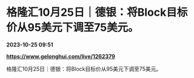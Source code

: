 # 格隆汇10月25日｜德银：将Block目标价从95美元下调至75美元。

**2023-10-25 09:51**

**https://www.gelonghui.com/live/1262379**

格隆汇10月25日｜德银：将Block目标价从95美元下调至75美元。